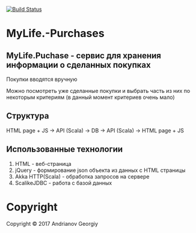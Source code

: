 [![Build Status](https://travis-ci.org/Andrianov96/MyLife.-Purchases.svg?branch=master)](https://travis-ci.org/Andrianov96/MyLife.-Purchases)

# MyLife.-Purchases
## MyLife.Puchase - сервис для хранения информации о сделанных покупках 
Покупки вводятся вручную

Можно посмотреть уже сделанные покупки и выбрать часть из них по некоторым критериям (в данный момент критериев очень мало)

## Структура
HTML page + JS -> API (Scala) -> DB -> API (Scala) -> HTML page + JS

## Использованные технологии
1. HTML - веб-страница
2. jQuery - формирование json объекта из данных с HTML страницы
3. Akka HTTP(Scala) - обработка запросов на сервере
4. ScalikeJDBC - работа с базой данных

# Copyright

Copyright © 2017 Andrianov Georgiy


